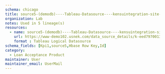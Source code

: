 ```yaml
---
schema: chicago
title: source5-(demodb)----Tableau-Datasource----kensuintegration-site----BBL_POC_Workflow_RO
organization: Lab
notes: Used in 5 lineage(s)
resources:
  - name: source5-(demodb)----Tableau-Datasource----kensuintegration-site----BBL_POC_Workflow_RO 
    url: https://www-demo102.usnek.com/data_source_details/k-eed7970013636411ec43e8eccee4ea0b5c14db873ea1722727a2fcabda74c289 
    format : Tableau Logical Datasource
schema_fields: [Kpi1,source5,Hbase Row Key,Id]
category:
  - Loan Acceptance Product
maintainer: User
maintainer_email: UserMail
---
```

